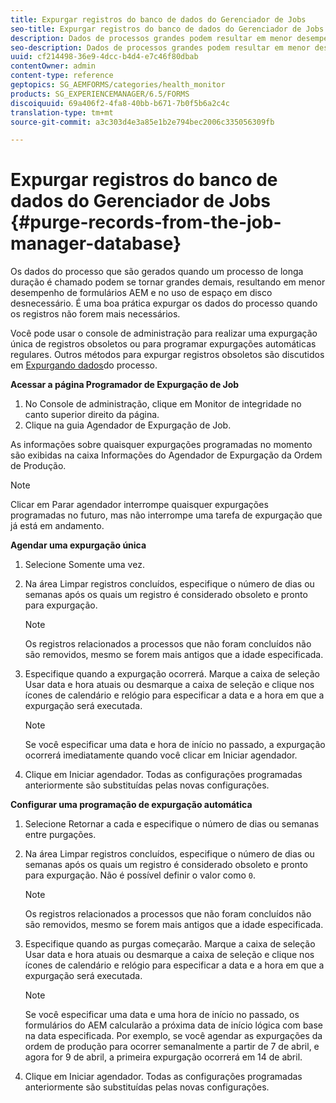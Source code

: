 ```yaml
---
title: Expurgar registros do banco de dados do Gerenciador de Jobs
seo-title: Expurgar registros do banco de dados do Gerenciador de Jobs
description: Dados de processos grandes podem resultar em menor desempenho de formulários AEM. É uma boa prática expurgar os dados do processo quando os registros não forem mais necessários.
seo-description: Dados de processos grandes podem resultar em menor desempenho de formulários AEM. É uma boa prática expurgar os dados do processo quando os registros não forem mais necessários.
uuid: cf214498-36e9-4dcc-b4d4-e7c46f80dbab
contentOwner: admin
content-type: reference
geptopics: SG_AEMFORMS/categories/health_monitor
products: SG_EXPERIENCEMANAGER/6.5/FORMS
discoiquuid: 69a406f2-4fa8-40bb-b671-7b0f5b6a2c4c
translation-type: tm+mt
source-git-commit: a3c303d4e3a85e1b2e794bec2006c335056309fb

---
```



# Expurgar registros do banco de dados do Gerenciador de Jobs {#purge-records-from-the-job-manager-database}

Os dados do processo que são gerados quando um processo de longa duração é chamado podem se tornar grandes demais, resultando em menor desempenho de formulários AEM e no uso de espaço em disco desnecessário. É uma boa prática expurgar os dados do processo quando os registros não forem mais necessários.

Você pode usar o console de administração para realizar uma expurgação única de registros obsoletos ou para programar expurgações automáticas regulares. Outros métodos para expurgar registros obsoletos são discutidos em [Expurgando dados](/help/forms/using/admin-help/purging-process-data.md#purging-process-data)do processo.

**Acessar a página Programador de Expurgação de Job**

1. No Console de administração, clique em Monitor de integridade no canto superior direito da página.
1. Clique na guia Agendador de Expurgação de Job.

As informações sobre quaisquer expurgações programadas no momento são exibidas na caixa Informações do Agendador de Expurgação da Ordem de Produção.

>[!NOTE]
>
>Clicar em Parar agendador interrompe quaisquer expurgações programadas no futuro, mas não interrompe uma tarefa de expurgação que já está em andamento.

**Agendar uma expurgação única**

1. Selecione Somente uma vez.
1. Na área Limpar registros concluídos, especifique o número de dias ou semanas após os quais um registro é considerado obsoleto e pronto para expurgação.

   >[!NOTE]
   >
   >Os registros relacionados a processos que não foram concluídos não são removidos, mesmo se forem mais antigos que a idade especificada.

1. Especifique quando a expurgação ocorrerá. Marque a caixa de seleção Usar data e hora atuais ou desmarque a caixa de seleção e clique nos ícones de calendário e relógio para especificar a data e a hora em que a expurgação será executada.

   >[!NOTE]
   >
   >Se você especificar uma data e hora de início no passado, a expurgação ocorrerá imediatamente quando você clicar em Iniciar agendador.

1. Clique em Iniciar agendador. Todas as configurações programadas anteriormente são substituídas pelas novas configurações.

**Configurar uma programação de expurgação automática**

1. Selecione Retornar a cada e especifique o número de dias ou semanas entre purgações.
1. Na área Limpar registros concluídos, especifique o número de dias ou semanas após os quais um registro é considerado obsoleto e pronto para expurgação. Não é possível definir o valor como `0`.

   >[!NOTE]
   >
   >Os registros relacionados a processos que não foram concluídos não são removidos, mesmo se forem mais antigos que a idade especificada.

1. Especifique quando as purgas começarão. Marque a caixa de seleção Usar data e hora atuais ou desmarque a caixa de seleção e clique nos ícones de calendário e relógio para especificar a data e a hora em que a expurgação será executada.

   >[!NOTE]
   >
   >Se você especificar uma data e uma hora de início no passado, os formulários do AEM calcularão a próxima data de início lógica com base na data especificada. Por exemplo, se você agendar as expurgações da ordem de produção para ocorrer semanalmente a partir de 7 de abril, e agora for 9 de abril, a primeira expurgação ocorrerá em 14 de abril.

1. Clique em Iniciar agendador. Todas as configurações programadas anteriormente são substituídas pelas novas configurações.

